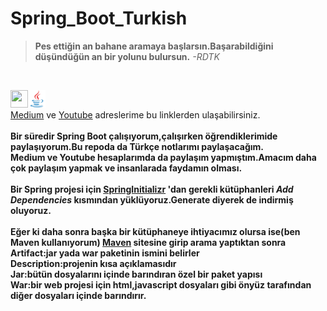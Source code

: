 # Spring_Boot_Turkish

>**Pes ettiğin an bahane aramaya başlarsın.Başarabildiğini düşündüğün an bir yolunu bulursun.** _-RDTK_
<br>

<img align="left" src="https://www.vectorlogo.zone/logos/springio/springio-icon.svg" width="28" height="28"> <img align="left" src="https://raw.githubusercontent.com/devicons/devicon/master/icons/java/java-original.svg" alt="java" width="28" height="28">
<br>

 [Medium](https://medium.com/@bornthiseda) ve [Youtube](https://www.youtube.com/channel/UCcL288xeuXnGSx1QFw4Wuwg/videos) adreslerime bu linklerden ulaşabilirsiniz.
 <br>
 <br>
 **Bir süredir Spring Boot çalışıyorum,çalışırken öğrendiklerimide paylaşıyorum.Bu repoda da Türkçe notlarımı paylaşacağım.
 <br>
 Medium ve Youtube hesaplarımda da paylaşım yapmıştım.Amacım daha çok paylaşım yapmak ve insanlarada faydamın olması.
<br>
<br>
Bir Spring projesi için [SpringInitializr](https://start.spring.io/) 'dan gerekli kütüphanleri _Add Dependencies_ kısmından yüklüyoruz.Generate diyerek de indirmiş oluyoruz.
<br>
<br>
Eğer ki daha sonra başka bir kütüphaneye ihtiyacımız olursa ise(ben Maven kullanıyorum) [Maven](https://mvnrepository.com/)  sitesine girip arama yaptıktan sonra 
<br>
Artifact:jar yada war paketinin ismini belirler
<br>
Description:projenin kısa açıklamasıdır
<br>
Jar:bütün dosyalarını içinde barındıran özel bir paket yapısı
<br>
War:bir web projesi için html,javascript dosyaları gibi önyüz tarafından diğer dosyaları içinde barındırır.**
